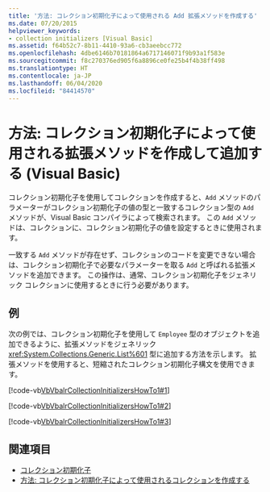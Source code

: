 ```yaml
---
title: '方法: コレクション初期化子によって使用される Add 拡張メソッドを作成する'
ms.date: 07/20/2015
helpviewer_keywords:
- collection initializers [Visual Basic]
ms.assetid: f64b52c7-8b11-4410-93a6-cb3aeebcc772
ms.openlocfilehash: 4dbe6146b70181864a6717146071f9b93a1f583e
ms.sourcegitcommit: f8c270376ed905f6a8896ce0fe25b4f4b38ff498
ms.translationtype: HT
ms.contentlocale: ja-JP
ms.lasthandoff: 06/04/2020
ms.locfileid: "84414570"
---
```

# <a name="how-to-create-an-add-extension-method-used-by-a-collection-initializer-visual-basic"></a>方法: コレクション初期化子によって使用される拡張メソッドを作成して追加する (Visual Basic)
コレクション初期化子を使用してコレクションを作成すると、`Add` メソッドのパラメーターがコレクション初期化子の値の型と一致するコレクション型の `Add` メソッドが、Visual Basic コンパイラによって検索されます。 この `Add` メソッドは、コレクションに、コレクション初期化子の値を設定するときに使用されます。  
  
 一致する `Add` メソッドが存在せず、コレクションのコードを変更できない場合は、コレクション初期化子で必要なパラメーターを取る `Add` と呼ばれる拡張メソッドを追加できます。 この操作は、通常、コレクション初期化子をジェネリック コレクションに使用するときに行う必要があります。  
  
## <a name="example"></a>例  
 次の例では、コレクション初期化子を使用して `Employee` 型のオブジェクトを追加できるように、拡張メソッドをジェネリック <xref:System.Collections.Generic.List%601> 型に追加する方法を示します。 拡張メソッドを使用すると、短縮されたコレクション初期化子構文を使用できます。  
  
 [!code-vb[VbVbalrCollectionInitializersHowTo1#1](~/samples/snippets/visualbasic/VS_Snippets_VBCSharp/VbVbalrCollectionInitializersHowTo1/VB/Module1.vb#1)]  
  
 [!code-vb[VbVbalrCollectionInitializersHowTo1#2](~/samples/snippets/visualbasic/VS_Snippets_VBCSharp/VbVbalrCollectionInitializersHowTo1/VB/Module1.vb#2)]  
  
 [!code-vb[VbVbalrCollectionInitializersHowTo1#3](~/samples/snippets/visualbasic/VS_Snippets_VBCSharp/VbVbalrCollectionInitializersHowTo1/VB/Module1.vb#3)]  
  
## <a name="see-also"></a>関連項目

- [コレクション初期化子](index.md)
- [方法: コレクション初期化子によって使用されるコレクションを作成する](how-to-create-a-collection-used-by-a-collection-initializer.md)
